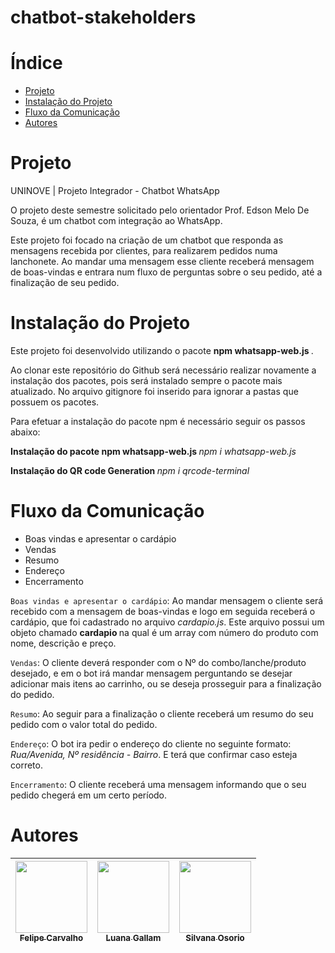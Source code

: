 # chatbot-stakeholders

# Índice 

* [Projeto](#projeto)
* [Instalação do Projeto](#instalação-do-projeto)
* [Fluxo da Comunicação](#fluxo-da-comunicação)
* [Autores](#autores)

# Projeto

UNINOVE | Projeto Integrador - Chatbot WhatsApp

O projeto deste semestre solicitado pelo orientador Prof. Edson Melo De Souza, é um chatbot com integração ao WhatsApp.

Este projeto foi focado na criação de um chatbot que responda as mensagens recebida por clientes, para realizarem pedidos numa lanchonete. Ao mandar uma mensagem esse cliente receberá mensagem de boas-vindas e entrara num fluxo de perguntas sobre o seu pedido, até a finalização de seu pedido.

# Instalação do Projeto

Este projeto foi desenvolvido utilizando o pacote <b> npm whatsapp-web.js </b>.

Ao clonar este repositório do Github será necessário realizar novamente a instalação dos pacotes, pois será instalado sempre o pacote mais atualizado. No arquivo gitignore foi inserido para ignorar a pastas que possuem os pacotes.

Para efetuar a instalação do pacote npm é necessário seguir os passos abaixo:

<b> Instalação do pacote npm whatsapp-web.js </b>
<i> npm i whatsapp-web.js </i>

<b> Instalação do QR code Generation </b>
<i> npm i qrcode-terminal </i>

# Fluxo da Comunicação

<ul>
    <li>Boas vindas e apresentar o cardápio</li>
    <li>Vendas</li>
    <li>Resumo</li>
    <li>Endereço</li>
    <li>Encerramento</li>
</ul>

`Boas vindas e apresentar o cardápio`: Ao mandar mensagem o cliente será recebido com a mensagem de boas-vindas e logo em seguida receberá o cardápio, que foi cadastrado no arquivo <i>cardapio.js</i>. Este arquivo possui um objeto chamado <b> cardapio </b> na qual é um array com número do produto com nome, descrição e preço.

`Vendas`: O cliente deverá responder com o Nº do combo/lanche/produto desejado, e em o bot irá mandar mensagem perguntando se desejar adicionar mais itens ao carrinho, ou se deseja prosseguir para a finalização do pedido.

`Resumo`: Ao seguir para a finalização o cliente receberá um resumo do seu pedido com o valor total do pedido.

`Endereço`: O bot ira pedir o endereço do cliente no seguinte formato: <i>Rua/Avenida, Nº residência - Bairro</i>. E terá que confirmar caso esteja correto.

`Encerramento`: O cliente receberá uma mensagem informando que o seu pedido chegerá em um certo período.

# Autores

| [<img src="https://avatars.githubusercontent.com/u/63519661?v=4" width=115><br><sub>Felipe Carvalho</sub>](https://github.com/imfelipereis) |  [<img src="https://avatars.githubusercontent.com/u/80929570?v=4" width=115><br><sub>Luana Gallam</sub>](https://github.com/luarocha) |  [<img src="https://avatars.githubusercontent.com/u/109809445?v=4" width=115><br><sub>Silvana Osorio</sub>](https://github.com/silvazosorio13) |
| :---: | :---: | :---: |